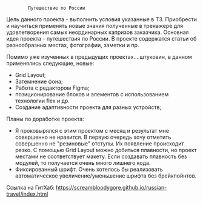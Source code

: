 			Путешествие по России

Цель данного проекта - выполнить условия указанные в ТЗ. Приобрести и научиться применять новые знания полученные в тренажере для удовлетворения самых неординарных капризов заказчика. Основная идея проекта - путешествия по России. В проекте содержатся статьи об разнообразных местах, фотографии, заметки и пр.

Помимо уже изученных в предыдущих проектах....штуковин, в данном применялись следующие, новые:
- Grid Layout;
- Затемнение фона;
- Работа с редактором Figma;
- позиционирование блоков и элементов с использованием технологии flex и др.
- Создание адаптивности проекта для разных устройств;

Планы по доработке проекта:

- Я проковырялся с этим проектом с месяц и результат мне совершенно не нравится. В первую очередь хочу отметить совершенно не "резиновые" отступы. Их появление происходит резко. С помощью Grid Layout можно добиться плавности, но проект местами не соответствует макету. Если создавать плавность без модулей, то получается очень много лишнего кода.
- Фиксированный шрифт. Очень хотелось бы реализовать автоматическое увеличение/уменьшение шрифта без брейкпойнтов.

Ссылка на ГитХаб: https://screambloodygore.github.io/russian-travel/index.html

